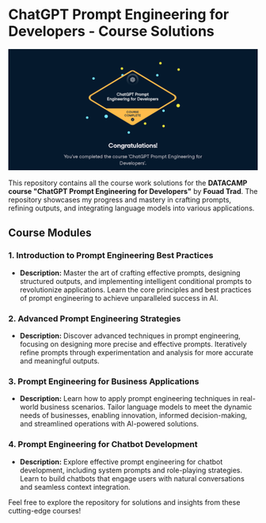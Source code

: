 # ChatGPT Prompt Engineering for Developers - Course Solutions

![IMAGE](./DC-PromptEng.png)


This repository contains all the course work solutions for the **DATACAMP course "ChatGPT Prompt Engineering for Developers"** by **Fouad Trad**. The repository showcases my progress and mastery in crafting prompts, refining outputs, and integrating language models into various applications.

## Course Modules

### 1. **Introduction to Prompt Engineering Best Practices** 
   - **Description:** Master the art of crafting effective prompts, designing structured outputs, and implementing intelligent conditional prompts to revolutionize applications. Learn the core principles and best practices of prompt engineering to achieve unparalleled success in AI.

### 2. **Advanced Prompt Engineering Strategies**
   - **Description:** Discover advanced techniques in prompt engineering, focusing on designing more precise and effective prompts. Iteratively refine prompts through experimentation and analysis for more accurate and meaningful outputs.

### 3. **Prompt Engineering for Business Applications**
   - **Description:** Learn how to apply prompt engineering techniques in real-world business scenarios. Tailor language models to meet the dynamic needs of businesses, enabling innovation, informed decision-making, and streamlined operations with AI-powered solutions.

### 4. **Prompt Engineering for Chatbot Development**
   - **Description:** Explore effective prompt engineering for chatbot development, including system prompts and role-playing strategies. Learn to build chatbots that engage users with natural conversations and seamless context integration.

Feel free to explore the repository for solutions and insights from these cutting-edge courses!
